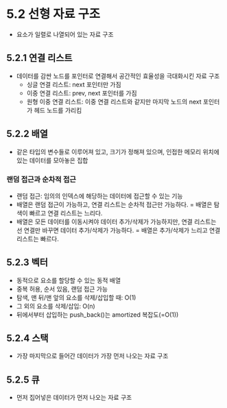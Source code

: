 # 5.2 선형 자료 구조
* 요소가 일렬로 나열되어 있는 자료 구조
## 5.2.1 연결 리스트
* 데이터를 감싼 노드를 포인터로 연결해서 공간적인 효율성을 극대화시킨 자료 구조
	* 싱글 연결 리스트: next 포인터만 가짐
	* 이중 연결 리스트: prev, next 포인터를 가짐
	* 원형 이중 연결 리스트: 이중 연결 리스트와 같지만 마지막 노드의 next 포인터가 헤드 노드를 가리킴
## 5.2.2 배열
* 같은 타입의 변수들로 이루어져 있고, 크기가 정해져 있으며, 인접한 메모리 위치에 있는 데이터를 모아놓은 집합
### 랜덤 접근과 순차적 접근
* 랜덤 접근: 임의의 인덱스에 해당하는 데이터에 접근할 수 있는 기능
* 배열은 랜덤 접근이 가능하고, 연결 리스트는 순차적 접근만 가능하다. = 배열은 탐색이 빠르고 연결 리스트는 느리다.
* 배열은 모든 데이터를 이동시켜야 데이터 추가/삭제가 가능하지만, 연결 리스트는 선 연결만 바꾸면 데이터 추가/삭제가 가능하다. = 배열은 추가/삭제가 느리고 연결 리스트는 빠르다.
## 5.2.3 벡터
* 동적으로 요소를 할당할 수 있는 동적 배열
* 중복 허용, 순서 있음, 랜덤 접근 가능
* 탐색, 맨 뒤/맨 앞의 요소를 삭제/삽입할 때: O(1)
* 그 외의 요소를 삭제/삽입: O(n)
* 뒤에서부터 삽입하는 push_back()는 amortized 복잡도(=O(1))
## 5.2.4 스택
* 가장 마지막으로 들어간 데이터가 가장 먼저 나오는 자료 구조
## 5.2.5 큐
* 먼저 집어넣은 데이터가 먼저 나오는 자료 구조